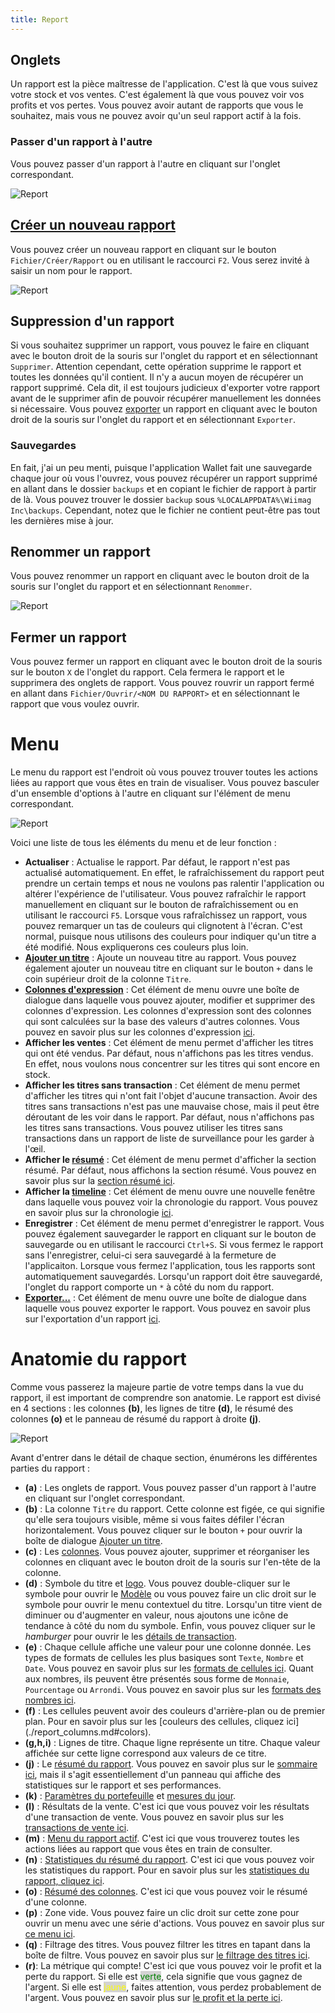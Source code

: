 ```yaml
---
title: Report
---
```


## Onglets

Un rapport est la pièce maîtresse de l'application. C'est là que vous suivez votre stock et vos ventes. C'est également là que vous pouvez voir vos profits et vos pertes. Vous pouvez avoir autant de rapports que vous le souhaitez, mais vous ne pouvez avoir qu'un seul rapport actif à la fois. 

### Passer d'un rapport à l'autre

Vous pouvez passer d'un rapport à l'autre en cliquant sur l'onglet correspondant.

![Report](./img/report_02.png)

## [Créer un nouveau rapport](./index.md#cr%C3%A9er-un-nouveau-rapport)

Vous pouvez créer un nouveau rapport en cliquant sur le bouton `Fichier/Créer/Rapport` ou en utilisant le raccourci `F2`. Vous serez invité à saisir un nom pour le rapport.

![Report](./img/report_03.png)

## Suppression d'un rapport

Si vous souhaitez supprimer un rapport, vous pouvez le faire en cliquant avec le bouton droit de la souris sur l'onglet du rapport et en sélectionnant `Supprimer`. Attention cependant, cette opération supprime le rapport et toutes les données qu'il contient. Il n'y a aucun moyen de récupérer un rapport supprimé. Cela dit, il est toujours judicieux d'exporter votre rapport avant de le supprimer afin de pouvoir récupérer manuellement les données si nécessaire. Vous pouvez [exporter](./report_export.md) un rapport en cliquant avec le bouton droit de la souris sur l'onglet du rapport et en sélectionnant `Exporter`.

### Sauvegardes

En fait, j'ai un peu menti, puisque l'application Wallet fait une sauvegarde chaque jour où vous l'ouvrez, vous pouvez récupérer un rapport supprimé en allant dans le dossier `backups` et en copiant le fichier de rapport à partir de là. Vous pouvez trouver le dossier `backup` sous `%LOCALAPPDATA%\Wiimag Inc\backups`. Cependant, notez que le fichier ne contient peut-être pas tout les dernières mise à jour.

## Renommer un rapport

Vous pouvez renommer un rapport en cliquant avec le bouton droit de la souris sur l'onglet du rapport et en sélectionnant `Renommer`.

![Report](./img/report_04.png)

## Fermer un rapport

Vous pouvez fermer un rapport en cliquant avec le bouton droit de la souris sur le bouton `X` de l'onglet du rapport. Cela fermera le rapport et le supprimera des onglets de rapport. Vous pouvez rouvrir un rapport fermé en allant dans `Fichier/Ouvrir/<NOM DU RAPPORT>` et en sélectionnant le rapport que vous voulez ouvrir.

# Menu

Le menu du rapport est l'endroit où vous pouvez trouver toutes les actions liées au rapport que vous êtes en train de visualiser. Vous pouvez basculer d'un ensemble d'options à l'autre en cliquant sur l'élément de menu correspondant.

![Report](./img/report_05.png)

Voici une liste de tous les éléments du menu et de leur fonction :

- **Actualiser** : Actualise le rapport. Par défaut, le rapport n'est pas actualisé automatiquement. En effet, le rafraîchissement du rapport peut prendre un certain temps et nous ne voulons pas ralentir l'application ou altérer l'expérience de l'utilisateur. Vous pouvez rafraîchir le rapport manuellement en cliquant sur le bouton de rafraîchissement ou en utilisant le raccourci `F5`. Lorsque vous rafraîchissez un rapport, vous pouvez remarquer un tas de couleurs qui clignotent à l'écran. C'est normal, puisque nous utilisons des couleurs pour indiquer qu'un titre a été modifié. Nous expliquerons ces couleurs plus loin.
- **[Ajouter un titre](./index.md#ajouter-une-nouvelle-action)** : Ajoute un nouveau titre au rapport. Vous pouvez également ajouter un nouveau titre en cliquant sur le bouton `+` dans le coin supérieur droit de la colonne `Titre`.
- **[Colonnes d'expression](./report_expression_columns.md)** : Cet élément de menu ouvre une boîte de dialogue dans laquelle vous pouvez ajouter, modifier et supprimer des colonnes d'expression. Les colonnes d'expression sont des colonnes qui sont calculées sur la base des valeurs d'autres colonnes. Vous pouvez en savoir plus sur les colonnes d'expression [ici](./report_expression_columns.md).
- **Afficher les ventes** : Cet élément de menu permet d'afficher les titres qui ont été vendus. Par défaut, nous n'affichons pas les titres vendus. En effet, nous voulons nous concentrer sur les titres qui sont encore en stock.
- **Afficher les titres sans transaction** : Cet élément de menu permet d'afficher les titres qui n'ont fait l'objet d'aucune transaction. Avoir des titres sans transactions n'est pas une mauvaise chose, mais il peut être déroutant de les voir dans le rapport. Par défaut, nous n'affichons pas les titres sans transactions. Vous pouvez utiliser les titres sans transactions dans un rapport de liste de surveillance pour les garder à l'œil.
- **Afficher le [résumé](./report_summary.md)** : Cet élément de menu permet d'afficher la section résumé. Par défaut, nous affichons la section résumé. Vous pouvez en savoir plus sur la [section résumé ici](./report_summary.md).
- **Afficher la [timeline](./report_timeline.md)** : Cet élément de menu ouvre une nouvelle fenêtre dans laquelle vous pouvez voir la chronologie du rapport. Vous pouvez en savoir plus sur la chronologie [ici](./report_timeline.md).
- **Enregistrer** : Cet élément de menu permet d'enregistrer le rapport. Vous pouvez également sauvegarder le rapport en cliquant sur le bouton de sauvegarde ou en utilisant le raccourci `Ctrl+S`. Si vous fermez le rapport sans l'enregistrer, celui-ci sera sauvegardé à la fermeture de l'applicaiton. Lorsque vous fermez l'application, tous les rapports sont automatiquement sauvegardés. Lorsqu'un rapport doit être sauvegardé, l'onglet du rapport comporte un `*` à côté du nom du rapport.
- **[Exporter...](./report_export.md)** : Cet élément de menu ouvre une boîte de dialogue dans laquelle vous pouvez exporter le rapport. Vous pouvez en savoir plus sur l'exportation d'un rapport [ici](./report_export.md).

# Anatomie du rapport

Comme vous passerez la majeure partie de votre temps dans la vue du rapport, il est important de comprendre son anatomie. Le rapport est divisé en 4 sections : les colonnes **(b)**, les lignes de titre **(d)**, le résumé des colonnes **(o)** et le panneau de résumé du rapport à droite **(j)**.

![Report](./img/report_01.png)

Avant d'entrer dans le détail de chaque section, énumérons les différentes parties du rapport :

- **(a)** : Les onglets de rapport. Vous pouvez passer d'un rapport à l'autre en cliquant sur l'onglet correspondant.
- **(b)** : La colonne `Titre` du rapport. Cette colonne est figée, ce qui signifie qu'elle sera toujours visible, même si vous faites défiler l'écran horizontalement. Vous pouvez cliquer sur le bouton `+` pour ouvrir la boîte de dialogue [Ajouter un titre](./index.md#ajouter-une-nouvelle-action).
- **(c)** : Les [colonnes](./report_columns.md). Vous pouvez ajouter, supprimer et réorganiser les colonnes en cliquant avec le bouton droit de la souris sur l'en-tête de la colonne.
- **(d)** : Symbole du titre et [logo](./update_icon.md). Vous pouvez double-cliquer sur le symbole pour ouvrir le [Modèle](./pattern.md) ou vous pouvez faire un clic droit sur le symbole pour ouvrir le menu contextuel du titre. Lorsqu'un titre vient de diminuer ou d'augmenter en valeur, nous ajoutons une icône de tendance à côté du nom du symbole. Enfin, vous pouvez cliquer sur le *hamburger* pour ouvrir le les [détails de transaction](./report_transactions.md).
- **(e)** : Chaque cellule affiche une valeur pour une colonne donnée. Les types de formats de cellules les plus basiques sont `Texte`, `Nombre` et `Date`. Vous pouvez en savoir plus sur les [formats de cellules ici](./report_columns.md#formats). Quant aux nombres, ils peuvent être présentés sous forme de `Monnaie`, `Pourcentage` ou `Arrondi`. Vous pouvez en savoir plus sur les [formats des nombres ici](./report_columns.md#numbers).
- **(f)** : Les cellules peuvent avoir des couleurs d'arrière-plan ou de premier plan. Pour en savoir plus sur les [couleurs des cellules, cliquez ici] (./report_columns.md#colors).
- **(g,h,i)** : Lignes de titre. Chaque ligne représente un titre. Chaque valeur affichée sur cette ligne correspond aux valeurs de ce titre.
- **(j)** : Le [résumé du rapport](./report_summary.md). Vous pouvez en savoir plus sur le [sommaire ici](./report_summary.md), mais il s'agit essentiellement d'un panneau qui affiche des statistiques sur le rapport et ses performances.
- **(k)** : [Paramètres du portefeuille](./wallet.md#settings) et [mesures du jour](./report_summary.md#current).
- **(l)** : Résultats de la vente. C'est ici que vous pouvez voir les résultats d'une transaction de vente. Vous pouvez en savoir plus sur les [transactions de vente ici](./report_summary.md#sells).
- **(m)** : [Menu du rapport actif](#menu). C'est ici que vous trouverez toutes les actions liées au rapport que vous êtes en train de consulter.
- **(n)** : [Statistiques du résumé du rapport](./report_summary.md#statistics). C'est ici que vous pouvez voir les statistiques du rapport. Pour en savoir plus sur les [statistiques du rapport, cliquez ici](./report_summary.md#statistics).
- **(o)** : [Résumé des colonnes](./report_summary.md#columns). C'est ici que vous pouvez voir le résumé d'une colonne.
- **(p)** : Zone vide. Vous pouvez faire un clic droit sur cette zone pour ouvrir un menu avec une série d'actions. Vous pouvez en savoir plus sur [ce menu ici](./report_columns.md#empty-zone).
- **(q)** : Filtrage des titres. Vous pouvez filtrer les titres en tapant dans la boîte de filtre. Vous pouvez en savoir plus sur [le filtrage des titres ici](#filtrage).
- **(r)**: La métrique qui compte! C'est ici que vous pouvez voir le profit et la perte du rapport. Si elle est <span style="color:green;background:lightgray">verte</span>, cela signifie que vous gagnez de l'argent. Si elle est <span style="color:yellow;background:lightgray">jaune</span>, faites attention, vous perdez probablement de l'argent. Vous pouvez en savoir plus sur [le profit et la perte ici](./report_summary.md#profit-and-loss).